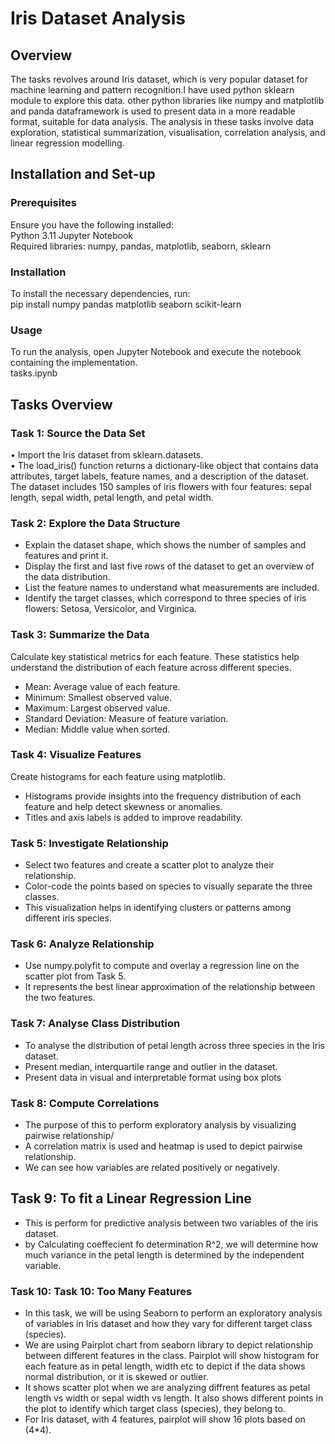 # Iris Dataset Analysis

## Overview
The tasks revolves around Iris dataset, which is very popular dataset for machine learning and pattern recognition.I have used python sklearn module to explore this data. other python libraries like numpy and matplotlib and panda dataframework is used to present data in a more readable format, suitable for data analysis. The analysis in these tasks involve data exploration, statistical summarization, visualisation, correlation analysis, and linear regression modelling.


## Installation and Set-up 

### Prerequisites
Ensure you have the following installed:  
Python 3.11
Jupyter Notebook  
Required libraries: numpy, pandas, matplotlib, seaborn, sklearn  

### Installation
To install the necessary dependencies, run:  
pip install numpy pandas matplotlib seaborn scikit-learn  

### Usage
To run the analysis, open Jupyter Notebook and execute the notebook containing the implementation.  
tasks.ipynb  

## Tasks Overview

### Task 1: Source the Data Set
 •	Import the Iris dataset from sklearn.datasets.  
 •	The load_iris() function returns a dictionary-like object that contains data attributes, target labels, feature names, and a 
    description of the dataset. The dataset includes 150 samples of iris flowers with four features: sepal length, sepal width, petal length, and petal width.  

### Task 2: Explore the Data Structure
- Explain the dataset shape, which shows the number of samples and features and print it.
- Display the first and last five rows of the dataset to get an overview of the data distribution.  
- List the feature names to understand what measurements are included.  
- Identify the target classes, which correspond to three species of iris flowers: Setosa, Versicolor, and Virginica.  

### Task 3: Summarize the Data
Calculate key statistical metrics for each feature. These statistics help understand the distribution of each feature across different species.
- Mean: Average value of each feature.  
- Minimum: Smallest observed value.  
- Maximum: Largest observed value.  
- Standard Deviation: Measure of feature variation.  
- Median: Middle value when sorted.  

### Task 4: Visualize Features
Create histograms for each feature using matplotlib.  
- Histograms provide insights into the frequency distribution of each feature and help detect skewness or anomalies.  
- Titles and axis labels is added to improve readability.  

### Task 5: Investigate Relationship
- Select two features and create a scatter plot to analyze their relationship.
- Color-code the points based on species to visually separate the three classes.
- This visualization helps in identifying clusters or patterns among different iris species.

### Task 6: Analyze Relationship
- Use numpy.polyfit to compute and overlay a regression line on the scatter plot from Task 5.
- It represents the best linear approximation of the relationship between the two features.

### Task 7: Analyse Class Distribution  
 - To analyse the distribution of petal length across three species in the Iris dataset.  
 - Present median, interquartile range and outlier in the dataset.  
 - Present data in visual and interpretable format using box plots  

 ### Task 8: Compute Correlations
 - The purpose of this to perform exploratory analysis by visualizing pairwise relationship/  
 - A correlation matrix is used and heatmap is used to depict pairwise relationship.  
 - We can see how variables are related positively or negatively.  


## Task 9: To fit a Linear Regression Line
- This is perform for predictive analysis between two variables of the iris dataset.  
- by Calculating coeffecient fo determination R^2, we will determine how much variance in the petal length is determined by the independent variable.  

### Task 10: Task 10: Too Many Features
- In this task, we will be using Seaborn to perform an exploratory analysis of variables in Iris dataset and how they vary for 
  different target class (species).  
- We are using Pairplot chart from seaborn library to depict relationship between different features in the class. Pairplot will 
  show histogram for each feature as in petal length, width etc to depict if the data shows normal distribution, or it is skewed or outlier.  
- It shows scatter plot when we are analyzing diffrent features as petal length vs width or sepal width vs length. It also shows 
  different points in the plot to identify which target class (species), they belong to.  
- For Iris dataset, with 4 features, pairplot will show 16 plots based on (4*4).  

